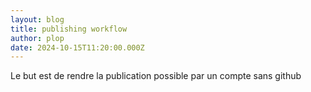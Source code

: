 ```yaml
---
layout: blog
title: publishing workflow
author: plop
date: 2024-10-15T11:20:00.000Z
---
```

Le but est de rendre la publication possible par un compte sans github
